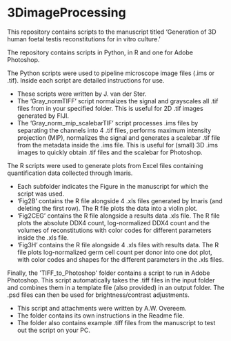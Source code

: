 # 3DimageProcessing

This repository contains scripts to the manuscript titled ‘Generation of 3D human foetal testis reconstitutions for in vitro culture.’

The repository contains scripts in Python, in R and one for Adobe Photoshop. 

The Python scripts were used to pipeline microscope image files (.ims or .tif). Inside each script are detailed instructions for use. 
* These scripts were written by J. van der Ster. 
* The ‘Gray_normTIFF’ script normalizes the signal and grayscales all .tif files from in your specified folder. This is useful for 2D .tif images generated by FIJI. 
* The ‘Gray_norm_mip_scalebarTIF’ script processes .ims files by separating the channels into 4 .tif files, performs maximum intensity projection (MIP), normalizes the signal and generates a scalebar .tif file from the metadata inside the .ims file. This is useful for (small) 3D .ims images to quickly obtain .tif files and the scalebar for Photoshop. 


The R scripts were used to generate plots from Excel files containing quantification data collected through Imaris. 
* Each subfolder indicates the Figure in the manuscript for which the script was used. 
* ‘Fig2B’ contains the R file alongside 4 .xls files generated by Imaris (and deleting the first row). The R file plots the data into a violin plot. 
* ‘Fig2CEG’ contains the R file alongside a results data .xls file. The R file plots the absolute DDX4 count, log-normalized DDX4 count and the volumes of reconstitutions with color codes for different parameters inside the .xls file.
* ‘Fig3H’ contains the R file alongside 4 .xls files with results data. The R file plots log-normalized germ cell count per donor into one dot plot, with color codes and shapes for the different parameters in the .xls files. 

Finally, the 'TIFF_to_Photoshop' folder contains a script to run in Adobe Photoshop. This script automatically takes the .tiff files in the input folder and combines them in a template file (also provided) in an output folder. The .psd files can then be used for brightness/contrast adjustments. 
* This script and attachments were written by A.W. Overeem. 
* The folder contains its own instructions in the Readme file.
* The folder also contains example .tiff files from the manuscript to test out the script on your PC. 
